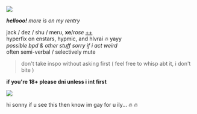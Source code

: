 ![](https://cdn.discordapp.com/attachments/729124835296280689/1068048287388672000/image.jpeg)

_**hellooo!**_ *more is on my rentry*

jack / dez / shu / meru, **xe**/*rose* [++](https://en.pronouns.page/@gigolo)  
hyperfix on enstars, hypmic, and hlvrai :fire: yayy  
*possible bpd & other stuff sorry if i act weird*  
often semi-verbal / selectively mute

> don't take inspo without asking first ( feel free to whisp abt it, i don't bite )

**if you're 18+ please dni unless i int first**

![](https://cdn.discordapp.com/attachments/729124835296280689/1068074827069542440/image.jpeg)

hi sonny if u see this then know im gay for u ily... :fire: :fire:
